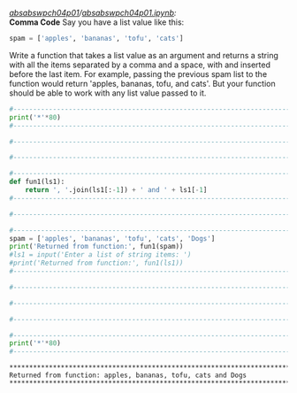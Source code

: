 *[absabswpch04p01](abswpch04p01)/[absabswpch04p01.ipynb](abswpch04p01.ipynb):*  
**Comma Code**
Say you have a list value like this:  
```python
spam = ['apples', 'bananas', 'tofu', 'cats']
```
Write a function that takes a list value as an argument and returns a string with all the items separated by a comma and a space, with and inserted before the last item. For example, passing the previous spam list to the function would return 'apples, bananas, tofu, and cats'. But your function should be able to work with any list value passed to it.


```python
#------------------------------------------------------------------------------
print('*'*80)
#------------------------------------------------------------------------------

#------------------------------------------------------------------------------

#------------------------------------------------------------------------------

#------------------------------------------------------------------------------
def fun1(ls1):
	return ', '.join(ls1[:-1]) + ' and ' + ls1[-1]
#------------------------------------------------------------------------------

#------------------------------------------------------------------------------

#------------------------------------------------------------------------------
spam = ['apples', 'bananas', 'tofu', 'cats', 'Dogs']
print('Returned from function:', fun1(spam))
#ls1 = input('Enter a list of string items: ')
#print('Returned from function:', fun1(ls1))
#------------------------------------------------------------------------------

#------------------------------------------------------------------------------

#------------------------------------------------------------------------------

#------------------------------------------------------------------------------

#------------------------------------------------------------------------------
print('*'*80)
#------------------------------------------------------------------------------
```

    ********************************************************************************
    Returned from function: apples, bananas, tofu, cats and Dogs
    ********************************************************************************
    


```python

```
